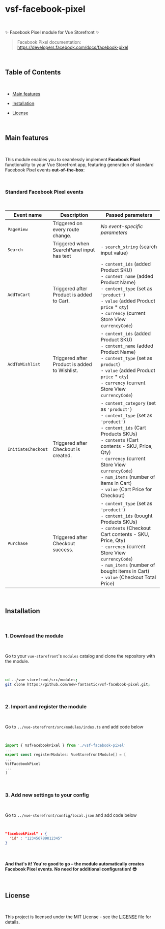 # vsf-facebook-pixel

<br>

✨ Facebook Pixel module for Vue Storefront ✨

> Facebook Pixel documentation: https://developers.facebook.com/docs/facebook-pixel

<br/>

## Table of Contents

<br/>

- [Main features](#main-features) 
- [Installation](#installation)
- [License](#license)

  <br/>  

## Main features

<br/>

This module enables you to seamlessly implement **Facebook Pixel** functionality to your Vue Storefront app, featuring generation of standard Facebook Pixel events **out-of-the-box**:

<br/>

### Standard Facebook Pixel events

<br/>

| Event name         | Description                                   | Passed parameters                                                                                                                                                                                                                                                                                                                     |
| ------------------ | --------------------------------------------- | ------------------------------------------------------------------------------------------------------------------------------------------------------------------------------------------------------------------------------------------------------------------------------------------------------------------------------------- |
| `PageView`         | Triggered on every route change.              | _No event-specific parameters_                                                                                                                                                                                                                                                                                                                                     | `ViewContent`      | Triggered on entering Product route.          | - `content_ids` (viewed Product SKU)<br/>  - `content_name` (viewed Product Name) <br/>  - `content_type` (set as `'product'`)<br/>  - `currency` (current Store View `currencyCode`)<br/>  - `value` (viewed Product Price)                                                                                                          |
| `Search`           | Triggered when SearchPanel input has text     | - `search_string` (search input value)                                                                                                                                                                                                                                                                                                |
| `AddToCart`        | Triggered after Product is added to Cart.     | - `content_ids` (added Product SKU)<br/>  - `content_name` (added Product Name)    <br/>  - `content_type` (set as `'product'`)<br/>  - `value` (added Product `price` * `qty`)    <br/>  - `currency` (current Store View `currencyCode`)                                                                                            |
| `AddToWishlist`    | Triggered after Product is added to Wishlist. | - `content_ids` (added Product SKU)<br/>  - `content_name` (added Product Name)    <br/>  - `content_type` (set as `product`)<br/>  - `value` (added Product `price` * `qty`)    <br/>  - `currency` (current Store View `currencyCode`)                                                                                              |
| `InitiateCheckout` | Triggered after Checkout is created.          | - `content_category` (set as `'product'`)<br/>  - `content_type` (set as `'product'`)<br/>  - `content_ids` (Cart Products SKUs)<br/>  - `contents` (Cart contents - SKU, Price, Qty) <br/>  - `currency` (current Store View `currencyCode`)<br/>  - `num_items` (number of items in Cart)<br/>  - `value` (Cart Price for Checkout) |
| `Purchase`         | Triggered after Checkout success.             | - `content_type` (set as `'product'`)<br/>  - `content_ids` (bought Products SKUs)<br/>  - `contents` (Checkout Cart contents - SKU, Price, Qty)<br/>  - `currency` (current Store View `currencyCode`)<br/>  - `num_items` (number of bought items in Cart)<br/>  - `value` (Checkout Total Price)                                   |

<br/>

## Installation

<br/>

### 1. Download the module

<br/>

Go to your `vue-storefront`'s `modules` catalog and clone the repository with the module.

<br/>

```bash
cd ../vue-storefront/src/modules;
git clone https://github.com/new-fantastic/vsf-facebook-pixel.git;
```

<br/>

### 2. Import and register the module

<br/>

Go to `../vue-storefront/src/modules/index.ts` and add code below

<br/>

```js
import { VsfFacebookPixel } from './vsf-facebook-pixel'
...
export const registerModules: VueStorefrontModule[] = [
...
VsfFacebookPixel
...
]
```

<br/>  

### 3. Add new settings to your config

<br/>

Go to `../vue-storefront/config/local.json` and add code below

<br/>

```json
"facebookPixel" : {
  "id" : "123456789012345"
}
```

<br/>

#### And that's it! You're good to go – the module automatically creates Facebook Pixel events. No need for additional configuration! :sunglasses:

<br/>

## License

<br/>

This project is licensed under the MIT License - see the [LICENSE](LICENSE) file for details.

